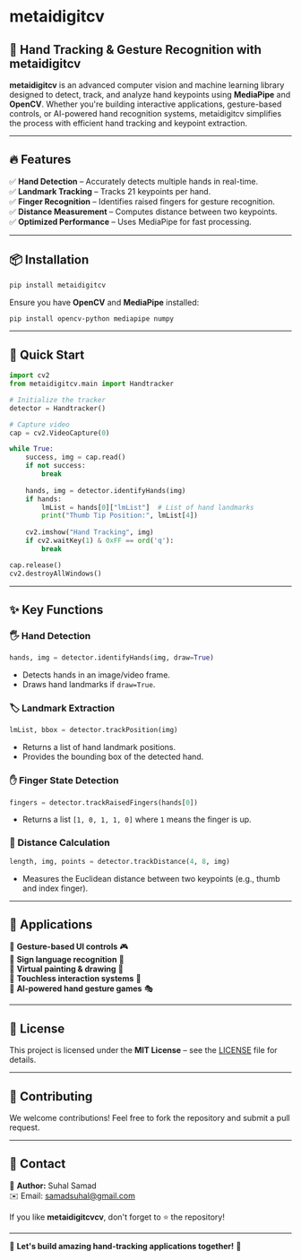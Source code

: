 # metaidigitcv

## 🚀 Hand Tracking & Gesture Recognition with metaidigitcv

**metaidigitcv** is an advanced computer vision and machine learning library designed to detect, track, and analyze hand keypoints using **MediaPipe** and **OpenCV**. Whether you're building interactive applications, gesture-based controls, or AI-powered hand recognition systems, metaidigitcv simplifies the process with efficient hand tracking and keypoint extraction.

---

## 🔥 Features

✅ **Hand Detection** – Accurately detects multiple hands in real-time.  
✅ **Landmark Tracking** – Tracks 21 keypoints per hand.  
✅ **Finger Recognition** – Identifies raised fingers for gesture recognition.  
✅ **Distance Measurement** – Computes distance between two keypoints.  
✅ **Optimized Performance** – Uses MediaPipe for fast processing.  

---

## 📦 Installation

```bash
pip install metaidigitcv
```

Ensure you have **OpenCV** and **MediaPipe** installed:

```bash
pip install opencv-python mediapipe numpy
```

---

## 🎯 Quick Start

```python
import cv2
from metaidigitcv.main import Handtracker

# Initialize the tracker
detector = Handtracker()

# Capture video
cap = cv2.VideoCapture(0)

while True:
    success, img = cap.read()
    if not success:
        break
    
    hands, img = detector.identifyHands(img)
    if hands:
        lmList = hands[0]["lmList"]  # List of hand landmarks
        print("Thumb Tip Position:", lmList[4])
    
    cv2.imshow("Hand Tracking", img)
    if cv2.waitKey(1) & 0xFF == ord('q'):
        break

cap.release()
cv2.destroyAllWindows()
```

---

## ✨ Key Functions

### 🖐 Hand Detection
```python
hands, img = detector.identifyHands(img, draw=True)
```
- Detects hands in an image/video frame.
- Draws hand landmarks if `draw=True`.

### 🏷️ Landmark Extraction
```python
lmList, bbox = detector.trackPosition(img)
```
- Returns a list of hand landmark positions.
- Provides the bounding box of the detected hand.

### ✋ Finger State Detection
```python
fingers = detector.trackRaisedFingers(hands[0])
```
- Returns a list `[1, 0, 1, 1, 0]` where `1` means the finger is up.

### 📏 Distance Calculation
```python
length, img, points = detector.trackDistance(4, 8, img)
```
- Measures the Euclidean distance between two keypoints (e.g., thumb and index finger).

---

## 🎯 Applications

🔹 **Gesture-based UI controls** 🎮  
🔹 **Sign language recognition** 🤟  
🔹 **Virtual painting & drawing** 🎨  
🔹 **Touchless interaction systems** 🤖  
🔹 **AI-powered hand gesture games** 🎭  

---

## 📜 License

This project is licensed under the **MIT License** – see the [LICENSE](LICENSE) file for details.

---

## 🤝 Contributing

We welcome contributions! Feel free to fork the repository and submit a pull request.

---

## 📧 Contact

👤 **Author:** Suhal Samad  
✉️ Email: [samadsuhal@gmail.com](mailto:samadsuhal@gmail.com)  

If you like **metaidigitcvcv**, don't forget to ⭐ the repository!

---

🚀 **Let's build amazing hand-tracking applications together!** 🚀


